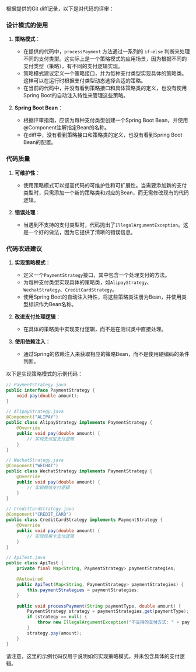 根据提供的Git diff记录，以下是对代码的评审：

### 设计模式的使用

1. **策略模式**：
   - 在提供的代码中，`processPayment` 方法通过一系列的 `if-else` 判断来处理不同的支付类型。这实际上是一个策略模式的应用场景，因为根据不同的支付类型（策略），有不同的支付逻辑实现。
   - 策略模式建议定义一个策略接口，并为每种支付类型实现具体的策略类。这样可以在运行时根据支付类型动态选择合适的策略。
   - 在当前的代码中，并没有看到策略接口和具体策略类的定义，也没有使用Spring Boot的自动注入特性来管理这些策略。

2. **Spring Boot Bean**：
   - 根据评审指南，应该为每种支付类型创建一个Spring Boot Bean，并使用@Component注解指定Bean的名称。
   - 在diff中，没有看到策略接口和策略类的定义，也没有看到Spring Boot Bean的配置。

### 代码质量

1. **可维护性**：
   - 使用策略模式可以提高代码的可维护性和可扩展性。当需要添加新的支付类型时，只需添加一个新的策略类和对应的Bean，而无需修改现有的代码逻辑。

2. **错误处理**：
   - 当遇到不支持的支付类型时，代码抛出了`IllegalArgumentException`。这是一个好的做法，因为它提供了清晰的错误信息。

### 代码改进建议

1. **实现策略模式**：
   - 定义一个`PaymentStrategy`接口，其中包含一个处理支付的方法。
   - 为每种支付类型实现具体的策略类，如`AlipayStrategy`、`WechatStrategy`、`CreditCardStrategy`。
   - 使用Spring Boot的自动注入特性，将这些策略类注册为Bean，并使用类型标识作为Bean名称。

2. **改进支付处理逻辑**：
   - 在具体的策略类中实现支付逻辑，而不是在测试类中直接处理。

3. **使用依赖注入**：
   - 通过Spring的依赖注入来获取相应的策略Bean，而不是使用硬编码的条件判断。

以下是实现策略模式的示例代码：

```java
// PaymentStrategy.java
public interface PaymentStrategy {
    void pay(double amount);
}

// AlipayStrategy.java
@Component("ALIPAY")
public class AlipayStrategy implements PaymentStrategy {
    @Override
    public void pay(double amount) {
        // 实现支付宝支付逻辑
    }
}

// WechatStrategy.java
@Component("WECHAT")
public class WechatStrategy implements PaymentStrategy {
    @Override
    public void pay(double amount) {
        // 实现微信支付逻辑
    }
}

// CreditCardStrategy.java
@Component("CREDIT_CARD")
public class CreditCardStrategy implements PaymentStrategy {
    @Override
    public void pay(double amount) {
        // 实现信用卡支付逻辑
    }
}

// ApiTest.java
public class ApiTest {
    private final Map<String, PaymentStrategy> paymentStrategies;

    @Autowired
    public ApiTest(Map<String, PaymentStrategy> paymentStrategies) {
        this.paymentStrategies = paymentStrategies;
    }

    public void processPayment(String paymentType, double amount) {
        PaymentStrategy strategy = paymentStrategies.get(paymentType);
        if (strategy == null) {
            throw new IllegalArgumentException("不支持的支付方式: " + paymentType);
        }
        strategy.pay(amount);
    }
}
```

请注意，这里的示例代码仅用于说明如何实现策略模式，并未包含具体的支付逻辑。